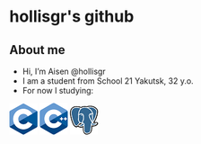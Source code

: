 # hollisgr's github

## About me
- Hi, I’m Aisen @hollisgr
- I am a student from School 21 Yakutsk, 32 y.o.
- For now I studying:

![c](logos/c.png)
![cpp](logos/cpp.png)
![psql](logos/psql.png)

